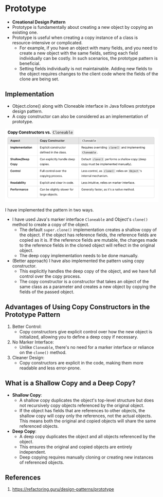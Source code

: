 # Prototype

- **Creational Design Pattern**
- Prototype is fundamentally about creating a new object by copying an existing one.
- Prototype is useful when creating a copy instance of a class is resource-intensive or complicated.
  - For example, if you have an object with many fields, and you need to create a new object with the same fields, setting each field individually can be costly. In such scenarios, the prototype pattern is beneficial.
  - Setting fields individually is not maintainable. Adding new fields to the object requires changes to the client code where the fields of the clone are being set.

## Implementation
- Object.clone() along with Cloneable interface in Java follows prototype design pattern.
- A copy constructor can also be considered as an implementation of prototype.

![img.png](images/img.png)

I have implemented the pattern in two ways.
- I have used Java's marker interface `Cloneable` and Object's `clone()` method to create a copy of the object.
  - The default `super.clone()` implementation creates a shallow copy of the object. If the object has reference fields, the reference fields are copied as it is. If the reference fields are mutable, the changes made to the reference fields in the cloned object will reflect in the original object.
  - The deep copy implementation needs to be done manually.
- (Better approach) I have also implemented the pattern using copy constructor.
  - This explicitly handles the deep copy of the object, and we have full control over the copy process.
  - The copy constructor is a constructor that takes an object of the same class as a parameter and creates a new object by copying the fields of the passed object.

## Advantages of Using Copy Constructors in the Prototype Pattern
1. Better Control:
    - Copy constructors give explicit control over how the new object is initialized, allowing you to define a deep copy if necessary.
2. No Marker Interface:
    - Unlike `Cloneable`, there's no need for a marker interface or reliance on the `clone()` method.
3. Cleaner Design:
    - Copy constructors are explicit in the code, making them more readable and less error-prone.
   
## What is a Shallow Copy and a Deep Copy?
- **Shallow Copy**: 
  - A shallow copy duplicates the object's top-level structure but does not recursively copy objects referenced by the original object.
  - If the object has fields that are references to other objects, the shallow copy will copy only the references, not the actual objects. This means both the original and copied objects will share the same referenced objects.
- **Deep Copy**: 
  - A deep copy duplicates the object and all objects referenced by the object.
  - This ensures the original and copied objects are entirely independent.
  - Deep copying requires manually cloning or creating new instances of referenced objects.

## References
1. https://refactoring.guru/design-patterns/prototype
